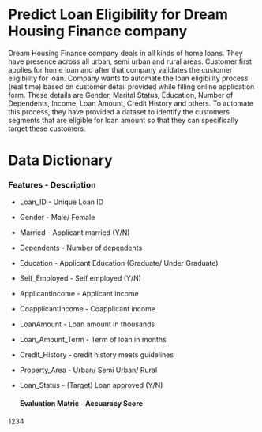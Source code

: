 # Predict Loan Eligibility for Dream Housing Finance company

Dream Housing Finance company deals in all kinds of home loans. They have presence across all urban, semi urban and rural areas. Customer first applies for home loan and after that company validates the customer eligibility for loan.
Company wants to automate the loan eligibility process (real time) based on customer detail provided while filling online application form. These details are Gender, Marital Status, Education, Number of Dependents, Income, Loan Amount, Credit History and others. To automate this process, they have provided a dataset to identify the customers segments that are eligible for loan amount so that they can specifically target these customers. 

# Data Dictionary

### Features	- Description
* Loan_ID	- Unique Loan ID
* Gender	- Male/ Female
* Married	- Applicant married (Y/N)
* Dependents -	Number of dependents
* Education	 - Applicant Education (Graduate/ Under Graduate)
* Self_Employed	- Self employed (Y/N)
* ApplicantIncome -	Applicant income
* CoapplicantIncome	- Coapplicant income
* LoanAmount	- Loan amount in thousands
* Loan_Amount_Term	- Term of loan in months
* Credit_History	 - credit history meets guidelines
* Property_Area	 - Urban/ Semi Urban/ Rural
* Loan_Status	 - (Target) Loan approved (Y/N)

    #### Evaluation Matric - Accuaracy Score
1234
